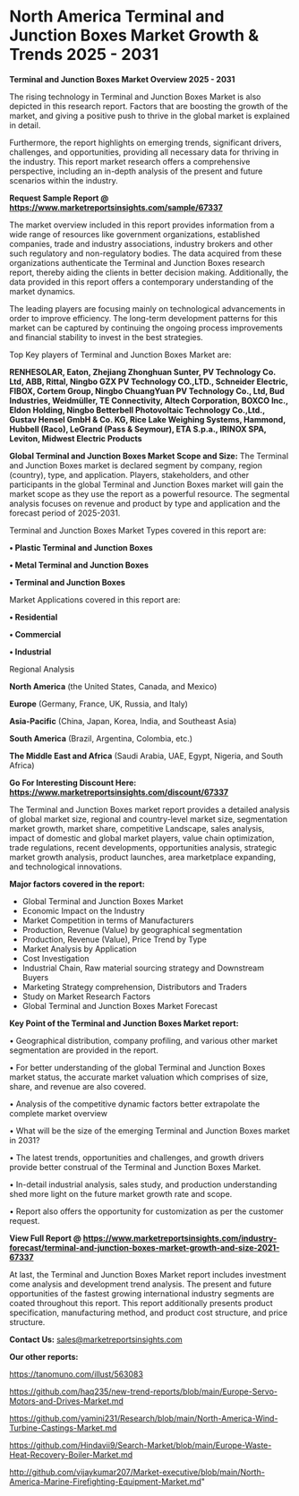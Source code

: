 # North America Terminal and Junction Boxes Market Growth & Trends 2025 - 2031

<Strong> Terminal and Junction Boxes Market Overview 2025 - 2031</strong>

The rising technology in Terminal and Junction Boxes Market is also depicted in this research report. Factors that are boosting the growth of the market, and giving a positive push to thrive in the global market is explained in detail.

Furthermore, the report highlights on emerging trends, significant drivers, challenges, and opportunities, providing all necessary data for thriving in the industry. This report market research offers a comprehensive perspective, including an in-depth analysis of the present and future scenarios within the industry.

<strong>Request Sample Report @ <a href=https://www.marketreportsinsights.com/sample/67337>https://www.marketreportsinsights.com/sample/67337</a></strong>

The market overview included in this report provides information from a wide range of resources like government organizations, established companies, trade and industry associations, industry brokers and other such regulatory and non-regulatory bodies. The data acquired from these organizations authenticate the Terminal and Junction Boxes research report, thereby aiding the clients in better decision making. Additionally, the data provided in this report offers a contemporary understanding of the market dynamics.

The leading players are focusing mainly on technological advancements in order to improve efficiency. The long-term development patterns for this market can be captured by continuing the ongoing process improvements and financial stability to invest in the best strategies.

Top Key players of Terminal and Junction Boxes Market are:

<strong>RENHESOLAR, Eaton, Zhejiang Zhonghuan Sunter, PV Technology Co. Ltd, ABB, Rittal, Ningbo GZX PV Technology CO.,LTD., Schneider Electric, FIBOX, Cortem Group, Ningbo ChuangYuan PV Technology Co., Ltd, Bud Industries, Weidmüller, TE Connectivity, Altech Corporation, BOXCO Inc., Eldon Holding, Ningbo Betterbell Photovoltaic Technology Co.,Ltd., Gustav Hensel GmbH & Co. KG, Rice Lake Weighing Systems, Hammond, Hubbell (Raco), LeGrand (Pass & Seymour), ETA S.p.a., IRINOX SPA, Leviton, Midwest Electric Products</strong>

<strong><b>Global Terminal and Junction Boxes Market Scope and Size:</b></strong>
The Terminal and Junction Boxes market is declared segment by company, region (country), type, and application. Players, stakeholders, and other participants in the global Terminal and Junction Boxes market will gain the market scope as they use the report as a powerful resource. The segmental analysis focuses on revenue and product by type and application and the forecast period of 2025-2031.

Terminal and Junction Boxes Market Types covered in this report are:

<strong>• Plastic Terminal and Junction Boxes

• Metal Terminal and Junction Boxes

• Terminal and Junction Boxes</strong>

Market Applications covered in this report are:

<strong>• Residential

• Commercial

• Industrial</strong> 

Regional Analysis

<strong>North America</strong> (the United States, Canada, and Mexico)

<strong>Europe</strong> (Germany, France, UK, Russia, and Italy)

<strong>Asia-Pacific</strong> (China, Japan, Korea, India, and Southeast Asia)

<strong>South America</strong> (Brazil, Argentina, Colombia, etc.)

<strong>The Middle East and Africa</strong> (Saudi Arabia, UAE, Egypt, Nigeria, and South Africa)

<strong>Go For Interesting Discount Here: <a href=https://www.marketreportsinsights.com/discount/67337>https://www.marketreportsinsights.com/discount/67337</a></strong>

The Terminal and Junction Boxes market report provides a detailed analysis of global market size, regional and country-level market size, segmentation market growth, market share, competitive Landscape, sales analysis, impact of domestic and global market players, value chain optimization, trade regulations, recent developments, opportunities analysis, strategic market growth analysis, product launches, area marketplace expanding, and technological innovations.

<strong><b>Major factors covered in the report:</b></strong>
<ul>
  <li>Global Terminal and Junction Boxes Market </li>
  <li>Economic Impact on the Industry</li>
  <li>Market Competition in terms of Manufacturers</li>
  <li>Production, Revenue (Value) by geographical segmentation</li>
  <li>Production, Revenue (Value), Price Trend by Type</li>
  <li>Market Analysis by Application</li>
  <li>Cost Investigation</li>
  <li>Industrial Chain, Raw material sourcing strategy and Downstream Buyers</li>
  <li>Marketing Strategy comprehension, Distributors and Traders</li>
  <li>Study on Market Research Factors</li>
  <li>Global Terminal and Junction Boxes Market Forecast</li>
</ul>

<strong><b>Key Point of the Terminal and Junction Boxes Market report:</b></strong>

• Geographical distribution, company profiling, and various other market segmentation are provided in the report.

• For better understanding of the global Terminal and Junction Boxes market status, the accurate market valuation which comprises of size, share, and revenue are also covered.

• Analysis of the competitive dynamic factors better extrapolate the complete market overview

• What will be the size of the emerging Terminal and Junction Boxes market in 2031?

• The latest trends, opportunities and challenges, and growth drivers provide better construal of the Terminal and Junction Boxes Market.

• In-detail industrial analysis, sales study, and production understanding shed more light on the future market growth rate and scope.

• Report also offers the opportunity for customization as per the customer request.

<strong><b>View Full Report @ <a href=https://www.marketreportsinsights.com/industry-forecast/terminal-and-junction-boxes-market-growth-and-size-2021-67337>https://www.marketreportsinsights.com/industry-forecast/terminal-and-junction-boxes-market-growth-and-size-2021-67337</a></b></strong>


At last, the Terminal and Junction Boxes Market report includes investment come analysis and development trend analysis. The present and future opportunities of the fastest growing international industry segments are coated throughout this report. This report additionally presents product specification, manufacturing method, and product cost structure, and price structure.

<strong>Contact Us:</strong>
sales@marketreportsinsights.com

<strong>Our other reports:</strong>

<a href=https://tanomuno.com/illust/563083>https://tanomuno.com/illust/563083</a>

<a href=https://github.com/haq235/new-trend-reports/blob/main/Europe-Servo-Motors-and-Drives-Market.md>https://github.com/haq235/new-trend-reports/blob/main/Europe-Servo-Motors-and-Drives-Market.md</a>

<a href=https://github.com/yamini231/Research/blob/main/North-America-Wind-Turbine-Castings-Market.md>https://github.com/yamini231/Research/blob/main/North-America-Wind-Turbine-Castings-Market.md</a>

<a href=https://github.com/Hindavii9/Search-Market/blob/main/Europe-Waste-Heat-Recovery-Boiler-Market.md>https://github.com/Hindavii9/Search-Market/blob/main/Europe-Waste-Heat-Recovery-Boiler-Market.md</a>

<a href=http://github.com/vijaykumar207/Market-executive/blob/main/North-America-Marine-Firefighting-Equipment-Market.md>http://github.com/vijaykumar207/Market-executive/blob/main/North-America-Marine-Firefighting-Equipment-Market.md</a>"
